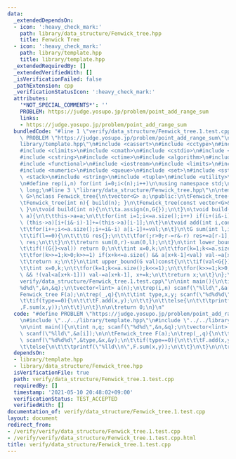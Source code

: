 ```yaml
---
data:
  _extendedDependsOn:
  - icon: ':heavy_check_mark:'
    path: library/data_structure/Fenwick_tree.hpp
    title: Fenwick Tree
  - icon: ':heavy_check_mark:'
    path: library/template.hpp
    title: library/template.hpp
  _extendedRequiredBy: []
  _extendedVerifiedWith: []
  _isVerificationFailed: false
  _pathExtension: cpp
  _verificationStatusIcon: ':heavy_check_mark:'
  attributes:
    '*NOT_SPECIAL_COMMENTS*': ''
    PROBLEM: https://judge.yosupo.jp/problem/point_add_range_sum
    links:
    - https://judge.yosupo.jp/problem/point_add_range_sum
  bundledCode: "#line 1 \"verify/data_structure/Fenwick_tree.1.test.cpp\"\n#define\
    \ PROBLEM \"https://judge.yosupo.jp/problem/point_add_range_sum\"\n\n#line 2 \"\
    library/template.hpp\"\n#include <cassert>\n#include <cctype>\n#include <chrono>\n\
    #include <climits>\n#include <cmath>\n#include <cstdio>\n#include <cstdlib>\n\
    #include <cstring>\n#include <ctime>\n#include <algorithm>\n#include <deque>\n\
    #include <functional>\n#include <iostream>\n#include <limits>\n#include <map>\n\
    #include <numeric>\n#include <queue>\n#include <set>\n#include <sstream>\n#include\
    \ <stack>\n#include <string>\n#include <tuple>\n#include <utility>\n#include <vector>\n\
    \n#define rep(i,n) for(int i=0;i<(n);i++)\n\nusing namespace std;\nusing lint=long\
    \ long;\n#line 3 \"library/data_structure/Fenwick_tree.hpp\"\n\ntemplate<class\
    \ G>\nclass Fenwick_tree{\n\tvector<G> a;\npublic:\n\tFenwick_tree()=default;\n\
    \tFenwick_tree(int n){ build(n); }\n\tFenwick_tree(const vector<G>& a){ build(a);\
    \ }\n\tvoid build(int n){\n\t\ta.assign(n,G{});\n\t}\n\tvoid build(const vector<G>&\
    \ a){\n\t\tthis->a=a;\n\t\tfor(int i=1;i<=a.size();i++) if(i+(i&-i)<=a.size())\
    \ (this->a)[i+(i&-i)-1]+=(this->a)[i-1];\n\t}\n\tvoid add(int i,const G& val){\n\
    \t\tfor(i++;i<=a.size();i+=i&-i) a[i-1]+=val;\n\t}\n\tG sum(int l,int r)const{\n\
    \t\tif(l==0){\n\t\t\tG res{};\n\t\t\tfor(;r>0;r-=r&-r) res+=a[r-1];\n\t\t\treturn\
    \ res;\n\t\t}\n\t\treturn sum(0,r)-sum(0,l);\n\t}\n\tint lower_bound(G val)const{\n\
    \t\tif(!(G{}<val)) return 0;\n\t\tint x=0,k;\n\t\tfor(k=1;k<=a.size();k<<=1);\n\
    \t\tfor(k>>=1;k>0;k>>=1) if(x+k<=a.size() && a[x+k-1]<val) val-=a[x+k-1], x+=k;\n\
    \t\treturn x;\n\t}\n\tint upper_bound(G val)const{\n\t\tif(val<G{}) return 0;\n\
    \t\tint x=0,k;\n\t\tfor(k=1;k<=a.size();k<<=1);\n\t\tfor(k>>=1;k>0;k>>=1) if(x+k<=a.size()\
    \ && !(val<a[x+k-1])) val-=a[x+k-1], x+=k;\n\t\treturn x;\n\t}\n};\n#line 5 \"\
    verify/data_structure/Fenwick_tree.1.test.cpp\"\n\nint main(){\n\tint n,q; scanf(\"\
    %d%d\",&n,&q);\n\tvector<lint> a(n);\n\trep(i,n) scanf(\"%lld\",&a[i]);\n\n\t\
    Fenwick_tree F(a);\n\trep(_,q){\n\t\tint type,x,y; scanf(\"%d%d%d\",&type,&x,&y);\n\
    \t\tif(type==0){\n\t\t\tF.add(x,y);\n\t\t}\n\t\telse{\n\t\t\tprintf(\"%lld\\n\"\
    ,F.sum(x,y));\n\t\t}\n\t}\n\n\treturn 0;\n}\n"
  code: "#define PROBLEM \"https://judge.yosupo.jp/problem/point_add_range_sum\"\n\
    \n#include \"../../library/template.hpp\"\n#include \"../../library/data_structure/Fenwick_tree.hpp\"\
    \n\nint main(){\n\tint n,q; scanf(\"%d%d\",&n,&q);\n\tvector<lint> a(n);\n\trep(i,n)\
    \ scanf(\"%lld\",&a[i]);\n\n\tFenwick_tree F(a);\n\trep(_,q){\n\t\tint type,x,y;\
    \ scanf(\"%d%d%d\",&type,&x,&y);\n\t\tif(type==0){\n\t\t\tF.add(x,y);\n\t\t}\n\
    \t\telse{\n\t\t\tprintf(\"%lld\\n\",F.sum(x,y));\n\t\t}\n\t}\n\n\treturn 0;\n}"
  dependsOn:
  - library/template.hpp
  - library/data_structure/Fenwick_tree.hpp
  isVerificationFile: true
  path: verify/data_structure/Fenwick_tree.1.test.cpp
  requiredBy: []
  timestamp: '2021-05-10 20:48:02+09:00'
  verificationStatus: TEST_ACCEPTED
  verifiedWith: []
documentation_of: verify/data_structure/Fenwick_tree.1.test.cpp
layout: document
redirect_from:
- /verify/verify/data_structure/Fenwick_tree.1.test.cpp
- /verify/verify/data_structure/Fenwick_tree.1.test.cpp.html
title: verify/data_structure/Fenwick_tree.1.test.cpp
---
```

